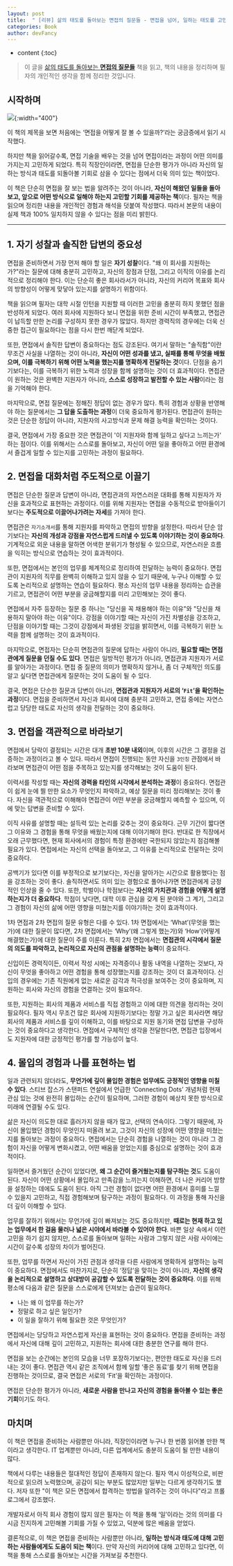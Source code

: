 ```yaml
---
layout: post
title:  " [리뷰] 삶의 태도를 돌아보는 면접의 질문들 - 면접을 넘어, 일하는 태도를 고민하다 "
categories: Book
author: devFancy
---
```

* content
{:toc}

> 이 글을 [삶의 태도를 돌아보는 **면접의 질문들**](https://product.kyobobook.co.kr/detail/S000214779954) 책을 읽고, 
> 책의 내용을 정리하며 필자의 개인적인 생각을 함께 정리한 것입니다.

## 시작하며

![](/assets/img/book/Book_Interview_Questions_for_Reflecting_on_Life_and_Attitude.png){:width="400"}

이 책의 제목을 보면 처음에는 ‘면접을 어떻게 잘 볼 수 있을까?’라는 궁금증에서 읽기 시작했다.

하지만 책을 읽어갈수록, 면접 기술을 배우는 것을 넘어 면접이라는 과정이 어떤 의미를 가지는지 고민하게 되었다. 
특히 직장인이라면, 면접을 단순한 평가가 아니라 자신의 일하는 방식과 태도를 되돌아볼 기회로 삼을 수 있다는 점에서 더욱 의미 있는 책이었다.

이 책은 단순히 면접을 잘 보는 법을 알려주는 것이 아니라, **자신이 해왔던 일들을 돌아보고, 앞으로 어떤 방식으로 일해야 하는지 고민할 기회를 제공하는 책**이다. 
필자는 책을 읽으며 정리한 내용을 개인적인 경험과 해석을 덧붙여 작성했다. 따라서 본문의 내용이 실제 책과 100% 일치하지 않을 수 있다는 점을 미리 밝힌다.


---

## 1. 자기 성찰과 솔직한 답변의 중요성

면접을 준비하면서 가장 먼저 해야 할 일은 **자기 성찰**이다. 
"왜 이 회사를 지원하는가?"라는 질문에 대해 충분히 고민하고, 자신의 장점과 단점, 그리고 이직의 이유를 논리적으로 정리해야 한다. 
이는 단순히 좋은 회사라서가 아니라, 자신의 커리어 목표와 회사의 방향성이 어떻게 맞닿아 있는지를 설명하기 위함이다.

책을 읽으며 필자는 대학 시절 인턴을 지원할 때 이러한 고민을 충분히 하지 못했던 점을 반성하게 되었다. 
여러 회사에 지원하다 보니 면접을 위한 준비 시간이 부족했고, 면접관이 납득할 만한 논리를 구성하지 못한 경우가 많았다. 
하지만 경력직의 경우에는 더욱 신중한 접근이 필요하다는 점을 다시 한번 깨닫게 되었다.

또한, 면접에서 솔직한 답변이 중요하다는 점도 강조된다. 
여기서 말하는 "솔직함"이란 무조건 사실을 나열하는 것이 아니라, **자신이 어떤 성과를 냈고, 실패를 통해 무엇을 배웠으며, 
이를 극복하기 위해 어떤 노력을 했는지를 명확하게 전달하는 것**이다. 단점을 숨기기보다는, 
이를 극복하기 위한 노력과 성장을 함께 설명하는 것이 더 효과적이다. 면접관이 원하는 것은 완벽한 지원자가 아니라, 
**스스로 성장하고 발전할 수 있는 사람**이라는 점을 기억해야 한다.

마지막으로, 면접 질문에는 정해진 정답이 없는 경우가 많다. 특히 경험과 상황을 반영해야 하는 질문에서는 
**그 답을 도출하는 과정**이 더욱 중요하게 평가된다. 면접관이 원하는 것은 단순한 정답이 아니라, 지원자의 사고방식과 문제 해결 능력을 확인하는 것이다.

결국, 면접에서 가장 중요한 것은 면접관이 '이 지원자와 함께 일하고 싶다고 느끼는가' 하는 점이다.
이를 위해서는 스스로를 돌아보고, 자신이 어떤 일을 좋아하고 어떤 환경에서 즐겁게 일할 수 있는지를 고민하는 과정이 필요하다.


## 2. 면접을 대화처럼 주도적으로 이끌기

면접은 단순한 질문과 답변이 아니라, 면접관과의 자연스러운 대화를 통해 지원자가 자신을 효과적으로 표현하는 과정이다. 
이를 위해 지원자는 면접을 수동적으로 받아들이기보다는 **주도적으로 이끌어나가려는 자세**를 가져야 한다.

면접관은 `자기소개서`를 통해 지원자를 파악하고 면접의 방향을 설정한다. 
따라서 단순 암기보다는 **자신의 개성과 강점을 자연스럽게 드러낼 수 있도록 이야기하는 것이 중요하다**. 
기계적으로 외운 내용을 말하면 어색한 분위기가 형성될 수 있으므로, 자연스러운 흐름을 익히는 방식으로 연습하는 것이 효과적이다.

또한, 면접에서는 본인의 업무를 체계적으로 정리하여 전달하는 능력이 중요하다. 
면접관이 지원자의 직무를 완벽히 이해하고 있지 않을 수 있기 때문에, 누구나 이해할 수 있도록 논리적으로 설명하는 연습이 필요하다. 
평소 자신의 업무 내용을 정리하는 습관을 기르고, 면접관이 어떤 부분을 궁금해할지를 미리 고민해보는 것이 좋다.

면접에서 자주 등장하는 질문 중 하나는 "당신을 꼭 채용해야 하는 이유"와 "당신을 채용하지 말아야 하는 이유"이다. 
강점을 이야기할 때는 자신이 가진 차별성을 강조하고, 단점을 이야기할 때는 그것이 강점에서 파생된 것임을 밝히면서, 이를 극복하기 위한 노력을 함께 설명하는 것이 효과적이다.

마지막으로, 면접자는 단순히 면접관의 질문에 답하는 사람이 아니라, **필요할 때는 면접관에게 질문을 던질 수도 있다**.
면접은 일방적인 평가가 아니라, 면접관과 지원자가 서로를 알아가는 과정이다.
면접 중 질문의 의미가 명확하지 않거나, 좀 더 구체적인 의도를 알고 싶다면 면접관에게 질문하는 것이 도움이 될 수 있다.

결국, 면접은 단순한 질문과 답변이 아니라, **면접관과 지원자가 서로의 ‘`Fit`’을 확인하는 과정**이다. 
면접을 준비하면서 자신과 회사에 대해 충분히 고민하고, 면접 중에는 자연스럽고 당당한 태도로 자신의 생각을 전달하는 것이 중요하다.


## 3. 면접을 객관적으로 바라보기

면접에서 당락이 결정되는 시간은 대개 **초반 10분 내외**이며, 이후의 시간은 그 결정을 검증하는 과정이라고 볼 수 있다. 
따라서 면접이 진행되는 동안 자신을 `3인칭` 관점에서 바라보며 면접관이 어떤 점을 주목하고 있는지를 생각해보는 것이 도움이 된다.

이력서를 작성할 때는 **자신의 경력을 타인의 시각에서 분석하는 과정**이 중요하다. 
면접관이 쉽게 눈에 띌 만한 요소가 무엇인지 파악하고, 예상 질문을 미리 정리해보는 것이 좋다. 
자신을 객관적으로 이해해야 면접관이 어떤 부분을 궁금해할지 예측할 수 있으며, 이에 맞는 답변을 준비할 수 있다.

이직 사유를 설명할 때는 설득력 있는 논리를 갖추는 것이 중요하다. 
근무 기간이 짧다면 그 이유와 그 경험을 통해 무엇을 배웠는지에 대해 이야기해야 한다.
반대로 한 직장에서 오래 근무했다면, 현재 회사에서의 경험이 특정 환경에만 국한되지 않았는지 점검해볼 필요가 있다.
면접에서는 자신의 선택을 돌아보고, 그 이유를 논리적으로 전달하는 것이 중요하다.

공백기가 있다면 이를 부정적으로 보기보다는, 자신을 알아가는 시간으로 활용했다는 점을 강조하는 것이 좋다.
솔직하면서도 의미 있는 경험으로 풀어나가면 면접관에게 긍정적인 인상을 줄 수 있다. 
또한, 학벌이나 학점보다는 **자신의 가치관과 경험을 어떻게 설명하는지가 더 중요하다**. 
학점이 낮다면, 대학 이후 관심을 갖게 된 분야와 그 계기, 그리고 그 경험이 자신의 삶에 어떤 영향을 미쳤는지를 이야기하는 것이 효과적이다.

1차 면접과 2차 면접의 질문 유형은 다를 수 있다. 1차 면접에서는 ‘What’(무엇을 했는가)에 대한 질문이 많다면, 
2차 면접에서는 ‘Why’(왜 그렇게 했는가)와 ‘How’(어떻게 해결했는가)에 대한 질문이 주를 이룬다. 
특히 2차 면접에서는 **면접관의 시각에서 질문의 의도를 파악하고, 논리적으로 자신의 관점을 설명하는 능력**이 중요하다.

신입이든 경력직이든, 이력서 작성 시에는 자격증이나 활동 내역을 나열하는 것보다, 자신이 무엇을 좋아하고 어떤 경험을 통해 성장했는지를 강조하는 것이 더 효과적이다.
신입의 경우에는 기존 직원에게 없는 새로운 감각과 적극성을 보여주는 것이 중요하며, 지원하는 회사와 자신의 경험을 연결하는 것이 필요하다.

또한, 지원하는 회사의 제품과 서비스를 직접 경험하고 이에 대한 의견을 정리하는 것이 필요하다. 
필자 역시 무조건 많은 회사에 지원하기보다는 정말 가고 싶은 회사라면 해당 회사의 제품과 서비스를 깊이 이해하고, 이를 바탕으로 지원 동기와 면접 답변을 구성하는 것이 중요하다고 생각한다. 
면접에서 구체적인 생각을 전달한다면, 면접관 입장에서도 지원자에 대한 긍정적인 평가를 할 가능성이 높다.


## 4. 몰입의 경험과 나를 표현하는 법

일과 관련되지 않더라도, **무언가에 깊이 몰입한 경험은 업무에도 긍정적인 영향을 미칠 수 있다**. 
스티브 잡스가 스탠퍼드 연설에서 언급한 ‘Connecting Dots’ 개념처럼 현재 관심 있는 것에 완전히 몰입하는 순간이 필요하며, 
그러한 경험이 예상치 못한 방식으로 미래에 연결될 수도 있다.

삶은 자신이 의도한 대로 흘러가지 않을 때가 많고, 선택의 연속이다. 
그렇기 때문에, 자신이 몰입했던 경험이 무엇인지 떠올려 보고, 그것이 자신의 성장에 어떤 영향을 미쳤는지를 돌아보는 과정이 중요하다. 
면접에서는 단순히 경험을 나열하는 것이 아니라 그 경험이 자신을 어떻게 변화시켰고, 어떤 배움을 얻었는지를 중심으로 설명하는 것이 효과적이다.

일하면서 즐거웠던 순간이 있었다면, **왜 그 순간이 즐거웠는지를 탐구하는 것**도 도움이 된다. 
자신이 어떤 상황에서 몰입하고 만족감을 느끼는지 이해하면, 더 나은 커리어 방향을 설정하는 데에도 도움이 된다. 
아직 그런 경험이 없다면 어떤 환경에서 흥미를 느낄 수 있을지 고민하고, 직접 경험해보며 탐구하는 과정이 필요하다. 이 과정을 통해 자신을 더 깊이 이해할 수 있다.

업무를 잘하기 위해서는 무언가에 깊이 빠져보는 것도 중요하지만, **때로는 현재 하고 있는 업무에서 한 걸음 물러나 넓은 시야에서 바라볼 수 있어야 한다**. 
바쁜 일상 속에서 이런 고민을 하기 쉽지 않지만, 스스로를 돌아보며 일하는 사람과 그렇지 않은 사람 사이에는 시간이 갈수록 성장의 차이가 벌어진다.

또한, 업무를 하면서 자신이 가진 관점과 생각을 다른 사람에게 명확하게 설명하는 능력이 중요하다. 
면접에서도 마찬가지로, 단순히 ‘정답’을 맞히는 것이 아니라, **자신의 생각을 논리적으로 설명하고 상대방이 공감할 수 있도록 전달하는 것이 중요하다**. 
이를 위해 평소에 다음과 같은 질문을 스스로에게 던져보는 습관이 필요하다.

* 나는 왜 이 업무를 하는가?
* 정말로 하고 싶은 일인가?
* 이 일을 잘하기 위해 필요한 것은 무엇인가?

면접에서는 당당하고 자연스럽게 자신을 표현하는 것이 중요하다.
면접을 준비하는 과정에서 자신에 대해 깊이 고민하고, 지원하는 회사에 대한 충분한 연구를 해야 한다.

면접을 보는 순간에는 본인의 모습을 너무 포장하기보다는, 편안한 태도로 자신을 드러내는 것이 좋다. 
면접관 역시 같은 조직에서 함께 일할 ‘좋은 동료’를 찾기 위해 면접을 진행하는 것이므로, 결국 면접은 서로의 ‘Fit’을 확인하는 과정이다.

면접은 단순한 평가가 아니라, **새로운 사람을 만나고 자신의 경험을 돌아볼 수 있는 좋은 기회**이기도 하다.


## 마치며

이 책은 면접을 준비하는 사람뿐만 아니라, 직장인이라면 누구나 한 번쯤 읽어볼 만한 책이라고 생각한다. 
IT 업계뿐만 아니라, 다른 업계에서도 충분히 도움이 될 만한 내용이 많다.

책에서 다루는 내용들은 절대적인 정답이 존재하지 않는다. 
필자 역시 이성적으로, 비판적으로 읽으려 노력했으며, 공감이 되는 부분도 많았지만 일부는 다르게 생각하기도 했다. 
저자 또한 "이 책은 모든 면접에서 합격하는 방법을 알려주는 것이 아니다"라고 프롤로그에서 강조했다.

개발자로서 아직 회사 경험이 많지 않은 필자는 이 책을 통해 ‘일’이라는 것의 의미를 다시금 진지하게 고민해볼 기회를 가질 수 있었고, 덕분에 많은 배움을 얻었다.

결론적으로, 이 책은 면접을 준비하는 사람뿐만 아니라, **일하는 방식과 태도에 대해 고민하는 사람들에게도 도움이 되는 책**이다. 
만약 자신의 커리어에 대해 고민하고 있다면, 이 책을 통해 스스로를 돌아보는 시간을 가져보길 추천한다.